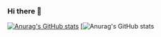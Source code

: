 ### Hi there 👋
[![Anurag's GitHub stats](https://github-readme-stats.vercel.app/api?username=GabrielBritoP)](https://github.com/GabrielBritoP/github-readme-stats)
[![Anurag's GitHub stats](https://github-readme-stats.vercel.app/api?username=GabrielBritoP&theme=dark&show_icons=true)
<!--
**GabrielBritoP/GabrielBritoP** is a ✨ _special_ ✨ repository because its `README.md` (this file) appears on your GitHub profile.


Here are some ideas to get you started:

- 🔭 I’m currently working on ...
- 🌱 I’m currently learning ...
- 👯 I’m looking to collaborate on ...
- 🤔 I’m looking for help with ...
- 💬 Ask me about ...
- 📫 How to reach me: ...
- 😄 Pronouns: ...
- ⚡ Fun fact: ...
-->
